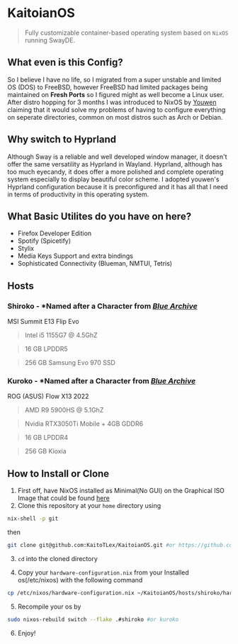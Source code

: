 # KaitoianOS
> Fully customizable container-based operating system based on ```NixOS``` running SwayDE. 
## What even is this Config?
So I believe I have no life, so I migrated from a super unstable and limited OS (DOS) to FreeBSD, however FreeBSD had limited packages being maintained on **Fresh Ports** so I figured might as well become a Linux user. After distro hopping for 3 months I was introduced to NixOS by [Youwen](https://youwen.dev) claiming that it would solve my problems of having to configure everything on seperate directories, common on most distros such as Arch or Debian. 
<!--## Why Sway and Wayland-->
<!--Wayland provides a more stable graphical enviornment due to the simplicity of the code and it's security; moreover, it peforms significantly better on intergrated and discrete graphics cards for most of my systems. Why Sway and not Hyprland? Sway is a simple port of the popular x11 DE known as i3. Hyprland has too much eyecandy for a DE, too much bells and whistles such as dynamic colors and rounded edges. Also removing eyecandy on my config makes my input smoother and crispier. -->
## Why switch to Hyprland
Although Sway is a reliable and well developed window manager, it doesn't offer the same versatility as Hyprland in Wayland. Hyprland, although has too much eyecandy, it does offer a more polished and complete operating system especially to display beautiful color scheme. I adopted youwen's Hyprland configuration because it is preconfigured and it has all that I need in terms of productivity in this operating system. 

## What Basic Utilites do you have on here? 
- Firefox Developer Edition
- Spotify (Spicetify)
- Stylix
- Media Keys Support and extra bindings
- Sophisticated Connectivity (Blueman, NMTUI, Tetris)
## Hosts
### Shiroko - *Named after a Character from [*Blue Archive*](https://schaledb.com/student/shiroko)
MSI Summit E13 Flip Evo
> Intel i5 1155G7 @ 4.5GhZ

> 16 GB LPDDR5

> 256 GB Samsung Evo 970 SSD

### Kuroko - *Named after a Character from [*Blue Archive*](https://bluearchive.fandom.com/wiki/Shiroko_Terror)
ROG (ASUS) Flow X13 2022
> AMD R9 5900HS @ 5.1GhZ

> Nvidia RTX3050Ti Mobile + 4GB GDDR6

> 16 GB LPDDR4

> 256 GB Kioxia 

## How to Install or Clone

1. First off, have NixOS installed as Minimal(No GUI) on the Graphical ISO Image that could be found [here](https://nixos.org/download/#nix-install-linux)
2. Clone this repository at your `home` directory using 

```sh
nix-shell -p git
```
then 
```sh
git clone git@github.com:KaitoTLex/KaitoianOS.git #or https://github.com/KaitoTLex/KaitoianOS.git if you're weird
```

3. `cd` into the cloned directory

4. Copy your `hardware-configuration.nix` from your Installed os(/etc/nixos) with the following command

```sh
cp /etc/nixos/hardware-configuration.nix ~/KaitoianOS/hosts/shiroko/hardware-configuration.nix #or kuroko if you have an Nvidia Graphics Card
```

5. Recompile your os by 
```sh
sudo nixos-rebuild switch --flake .#shiroko #or kuroko
```
6. Enjoy!
